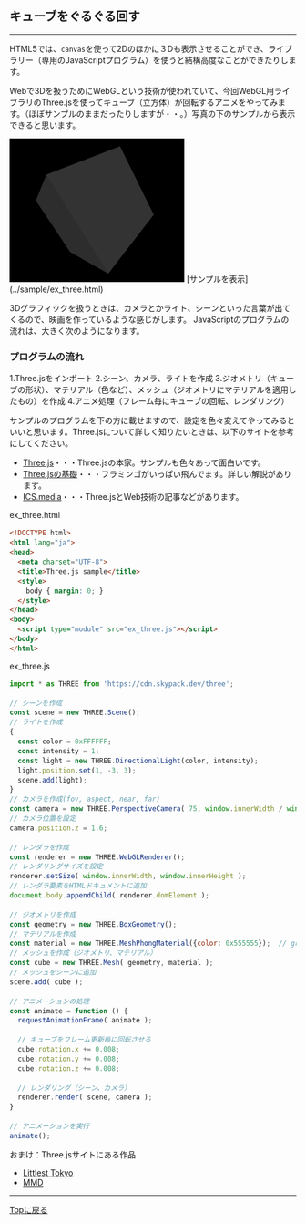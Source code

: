 ## キューブをぐるぐる回す
---

HTML5では、`canvas`を使って2Dのほかに３Dも表示させることができ、ライブラリー（専用のJavaScriptプログラム）を使うと結構高度なことができたりします。

Webで3Dを扱うためにWebGLという技術が使われていて、今回WebGL用ライブラリのThree.jsを使ってキューブ（立方体）が回転するアニメをやってみます。（ほぼサンプルのままだったりしますが・・。）写真の下のサンプルから表示できると思います。

<img src="../images/cube.png" alt="cube" style="zoom:30%;" />
[サンプルを表示](../sample/ex_three.html)

3Dグラフィックを扱うときは、カメラとかライト、シーンといった言葉が出てくるので、映画を作っているような感じがします。
JavaScriptのプログラムの流れは、大きく次のようになります。

### プログラムの流れ
1.Three.jsをインポート
2.シーン、カメラ、ライトを作成
3.ジオメトリ（キューブの形状）、マテリアル（色など）、メッシュ（ジオメトリにマテリアルを適用したもの）を作成
4.アニメ処理（フレーム毎にキューブの回転、レンダリング）


サンプルのプログラムを下の方に載せますので、設定を色々変えてやってみるといいと思います。Three.jsについて詳しく知りたいときは、以下のサイトを参考にしてください。

- [Three.js](https://threejs.org/docs/index.html#manual/ja/introduction/Creating-a-scene)・・・Three.jsの本家。サンプルも色々あって面白いです。
- [Three.jsの基礎](https://threejsfundamentals.org/threejs/lessons/ja/)・・・フラミンゴがいっぱい飛んでます。詳しい解説があります。
- [ICS.media](https://ics.media/tutorial-three/)・・・Three.jsとWeb技術の記事などがあります。

ex_three.html
```html
<!DOCTYPE html>
<html lang="ja">
<head>
  <meta charset="UTF-8">
  <title>Three.js sample</title>
  <style>
    body { margin: 0; }
  </style>
</head>
<body>
  <script type="module" src="ex_three.js"></script> 
</body>
</html>
```
ex_three.js
```javascript
import * as THREE from 'https://cdn.skypack.dev/three';

// シーンを作成
const scene = new THREE.Scene();
// ライトを作成
{
  const color = 0xFFFFFF;
  const intensity = 1;
  const light = new THREE.DirectionalLight(color, intensity);
  light.position.set(1, -3, 3);
  scene.add(light);
}
// カメラを作成(fov, aspect, near, far)
const camera = new THREE.PerspectiveCamera( 75, window.innerWidth / window.innerHeight, 0.1, 1000 );
// カメラ位置を設定
camera.position.z = 1.6;

// レンダラを作成
const renderer = new THREE.WebGLRenderer();
// レンダリングサイズを設定
renderer.setSize( window.innerWidth, window.innerHeight );
// レンダラ要素をHTMLドキュメントに追加
document.body.appendChild( renderer.domElement );

// ジオメトリを作成
const geometry = new THREE.BoxGeometry();
// マテリアルを作成
const material = new THREE.MeshPhongMaterial({color: 0x555555});  // greenish blue
// メッシュを作成（ジオメトリ、マテリアル）
const cube = new THREE.Mesh( geometry, material );
// メッシュをシーンに追加
scene.add( cube );

// アニメーションの処理
const animate = function () {
  requestAnimationFrame( animate );

  // キューブをフレーム更新毎に回転させる
  cube.rotation.x += 0.008;
  cube.rotation.y += 0.008;
  cube.rotation.z += 0.008;

  // レンダリング（シーン、カメラ）
  renderer.render( scene, camera );
}

// アニメーションを実行
animate();
```
おまけ：Three.jsサイトにある作品
- [Littlest Tokyo](https://threejs.org/examples/#webgl_animation_keyframes)
- [MMD](https://threejs.org/examples/#webgl_loader_mmd_audio)

---
[Topに戻る](../index.html)